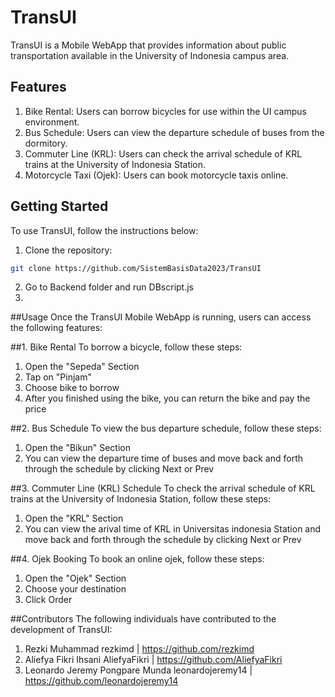 # TransUI

TransUI is a Mobile WebApp that provides information about public transportation available in the University of Indonesia campus area.

## Features

1. Bike Rental: Users can borrow bicycles for use within the UI campus environment.
2. Bus Schedule: Users can view the departure schedule of buses from the dormitory.
3. Commuter Line (KRL): Users can check the arrival schedule of KRL trains at the University of Indonesia Station.
4. Motorcycle Taxi (Ojek): Users can book motorcycle taxis online.

## Getting Started

To use TransUI, follow the instructions below:

1. Clone the repository: 
```bash
git clone https://github.com/SistemBasisData2023/TransUI
```
2. Go to Backend folder and run DBscript.js
3. 

##Usage 
Once the TransUI Mobile WebApp is running, users can access the following features:

##1. Bike Rental
To borrow a bicycle, follow these steps:
1. Open the "Sepeda" Section
2. Tap on "Pinjam"
3. Choose bike to borrow
4. After you finished using the bike, you can return the bike and pay the price

##2. Bus Schedule
To view the bus departure schedule, follow these steps:
1. Open the "Bikun" Section
2. You can view the departure time of buses and move back and forth through the schedule by clicking Next or Prev

##3. Commuter Line (KRL) Schedule
To check the arrival schedule of KRL trains at the University of Indonesia Station, follow these steps:
1. Open the "KRL" Section
2. You can view the arival time of KRL in Universitas indonesia Station and move back and forth through the schedule by clicking Next or Prev

##4. Ojek Booking
To book an online ojek, follow these steps: 
1. Open the "Ojek" Section
2. Choose your destination
3. Click Order

##Contributors
The following individuals have contributed to the development of TransUI:
1. Rezki Muhammad
rezkimd | https://github.com/rezkimd
2. Aliefya Fikri Ihsani
AliefyaFikri | https://github.com/AliefyaFikri
3. Leonardo Jeremy Pongpare Munda
leonardojeremy14 | https://github.com/leonardojeremy14
